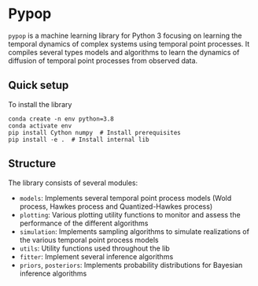 # Pypop

`pypop` is a machine learning library for Python 3 focusing on learning the temporal dynamics of complex systems using temporal point processes. It compiles several types models and algorithms to learn the dynamics of diffusion of temporal point processes from observed data.

## Quick setup

To install the library
```
conda create -n env python=3.8
conda activate env
pip install Cython numpy  # Install prerequisites
pip install -e .  # Install internal lib
```

## Structure

The library consists of several modules:
- `models`: Implements several temporal point process models (Wold process, Hawkes process and Quantized-Hawkes process)
- `plotting`: Various plotting utility functions to monitor and assess the performance of the different algorithms
- `simulation`: Implements sampling algorithms to simulate realizations of the various temporal point process models
- `utils`: Utility functions used throughout the lib
- `fitter`: Implement several inference algorithms
- `priors`, `posteriors`: Implements probability distributions for Bayesian inference algorithms
